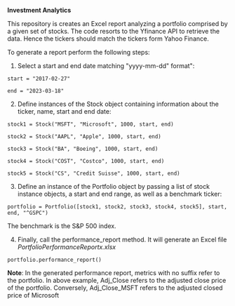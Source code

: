 **Investment Analytics**


This repository is creates an Excel report analyzing a portfolio comprised by a given set of stocks.
The code resorts to the Yfinance API to retrieve the data. Hence the tickers should match the tickers form Yahoo Finance.

To generate a report perform the following steps:

1) Select a start and end date matching "yyyy-mm-dd" format":

`start = "2017-02-27" `

`end = "2023-03-18"`

2) Define instances of the Stock object containing information about the ticker, name, start and end date:

`stock1 = Stock("MSFT", "Microsoft", 1000, start, end)`

`stock2 = Stock("AAPL", "Apple", 1000, start, end)`

`stock3 = Stock("BA", "Boeing", 1000, start, end)`

`stock4 = Stock("COST", "Costco", 1000, start, end)`

`stock5 = Stock("CS", "Credit Suisse", 1000, start, end)`

3) Define an instance of the Portfolio object by passing a list of stock instance objects, a start and end range, as well as a benchmark ticker:

`portfolio = Portfolio([stock1, stock2, stock3, stock4, stock5], start, end, "^GSPC")`

The benchmark is the S&P 500 index.

4) Finally, call the performance_report method. It will generate an Excel file _PortfolioPerformanceReportx.xlsx_

`portfolio.performance_report()`

**Note**: In the generated performance report, metrics with no suffix refer to the portfolio. In above example, Adj_Close refers to the adjusted close price of the portfolio. Conversely, Adj_Close_MSFT refers to the adjusted closed price of Microsoft